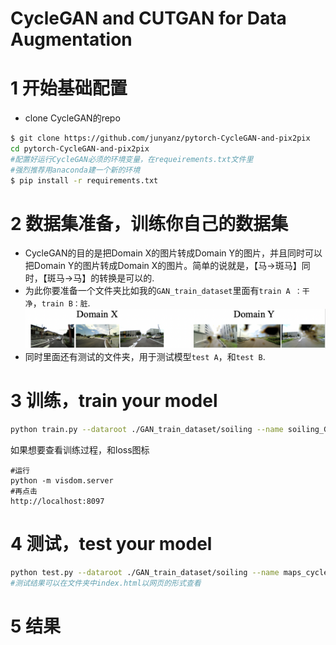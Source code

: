 
# CycleGAN and CUTGAN for Data Augmentation

#  1 开始基础配置

- clone CycleGAN的repo
```sh
$ git clone https://github.com/junyanz/pytorch-CycleGAN-and-pix2pix
cd pytorch-CycleGAN-and-pix2pix
#配置好运行CycleGAN必须的环境变量，在requeirements.txt文件里
#强烈推荐用anaconda建一个新的环境
$ pip install -r requirements.txt
```
#  2 数据集准备，训练你自己的数据集
- CycleGAN的目的是把Domain X的图片转成Domain Y的图片，并且同时可以把Domain Y的图片转成Domain X的图片。简单的说就是，【马→斑马】同时，【斑马→马】的转换是可以的.
- 为此你要准备一个文件夹比如我的```GAN_train_dataset```里面有```train A ：干净```，```train B：脏```.
![Image text](https://github.com/Leozyc-waseda/GAN-for-Data-Augmentation/blob/main/domainX2DomainY.png)
- 同时里面还有测试的文件夹，用于测试模型```test A```，和```test B```.

#  3 训练，train your model
```sh
python train.py --dataroot ./GAN_train_dataset/soiling --name soiling_GAN --model cycle_gan
```
如果想要查看训练过程，和loss图标
```
#运行
python -m visdom.server
#再点击
http://localhost:8097
```
#  4 测试，test your model
```sh
python test.py --dataroot ./GAN_train_dataset/soiling --name maps_cyclegan --model cycle_gan
#测试结果可以在文件夹中index.html以网页的形式查看

```

#  5 结果



